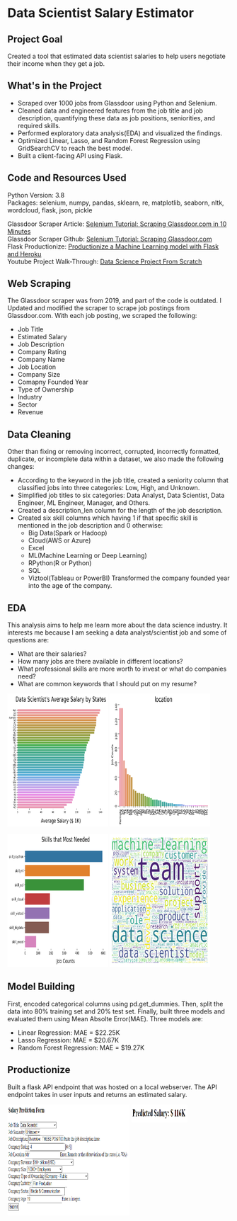 # Data Scientist Salary Estimator

## Project Goal
Created a tool that estimated data scientist salaries to help users negotiate their income when they get a job.

## What's in the Project
- Scraped over 1000 jobs from Glassdoor using Python and Selenium.
- Cleaned data and engineered features from the job title and job description, quantifying these data as job positions, seniorities, and required skills.
- Performed exploratory data analysis(EDA) and visualized the findings.
- Optimized Linear, Lasso, and Random Forest Regression using GridSearchCV to reach the best model.
- Built a client-facing API using Flask.

## Code and Resources Used
Python Version: 3.8 <br>
Packages: selenium, numpy, pandas, sklearn, re, matplotlib, seaborn, nltk, wordcloud, flask, json, pickle

Glassdoor Scraper Article: [Selenium Tutorial: Scraping Glassdoor.com in 10 Minutes](https://mersakarya.medium.com/selenium-tutorial-scraping-glassdoor-com-in-10-minutes-3d0915c6d905) <br>
Glassdoor Scraper Github: [Selenium Tutorial: Scraping Glassdoor.com](https://github.com/arapfaik/scraping-glassdoor-selenium) <br>
Flask Productionize: [Productionize a Machine Learning model with Flask and Heroku](https://towardsdatascience.com/productionize-a-machine-learning-model-with-flask-and-heroku-8201260503d2) <br>
Youtube Project Walk-Through: [Data Science Project From Scratch](https://www.youtube.com/playlist?list=PL2zq7klxX5ASFejJj80ob9ZAnBHdz5O1t)

## Web Scraping
The Glassdoor scraper was from 2019, and part of the code is outdated. I Updated and modified the scraper to scrape job postings from Glassdoor.com. With each job posting, we scraped the following:
- Job Title
- Estimated Salary
- Job Description
- Company Rating
- Company Name
- Job Location
- Company Size
- Comapny Founded Year
- Type of Ownership
- Industry
- Sector
- Revenue

## Data Cleaning
Other than fixing or removing incorrect, corrupted, incorrectly formatted, duplicate, or incomplete data within a dataset, we also made the following changes:
- According to the keyword in the job title, created a seniority column that classified jobs into three categories: Low, High, and Unknown.
- Simplified job titles to six categories: Data Analyst, Data Scientist, Data Engineer, ML Engineer, Manager, and Others.
- Created a description_len column for the length of the job description.
- Created six skill columns which having 1 if that specific skill is mentioned in the job description and 0 otherwise:
  - Big Data(Spark or Hadoop)
  - Cloud(AWS or Azure)
  - Excel
  - ML(Machine Learning or Deep Learning)
  - RPython(R or Python)
  - SQL
  - Viztool(Tableau or PowerBI)
Transformed the company founded year into the age of the company.

## EDA
This analysis aims to help me learn more about the data science industry. It interests me because I am seeking a data analyst/scientist job and some of questions are:
- What are their salaries?
- How many jobs are there available in different locations?
- What professional skills are more worth to invest or what do companies need?
- What are common keywords that I should put on my resume?

<p align="left" width="100%">
    <img width="45%" height=300 src="image/salary.png"> 
    <img width="45%" height=300 src="image/job_counts.png"> 
    
</p>
<p align="left" width="100%">    
    <img width="45%" height=300 src="image/skills.png"> 
    <img width="45%" height=300 src="image/keywords.png"> 
</p>

## Model Building
First, encoded categorical columns using pd.get_dummies. Then, split the data into 80% training set and 20% test set. Finally, built three models and evaluated them using Mean Absolte Error(MAE). Three models are:
- Linear Regression: MAE = $22.25K
- Lasso Regression: MAE = $20.67K
- Random Forest Regression: MAE = $19.27K

## Productionize
Built a flask API endpoint that was hosted on a local webserver. The API endpoint takes in user inputs and returns an estimated salary.

<p align="left" width="100%">    
    <img width="55%" height=250 src="image/input.png">
    <img width="25%" height=40 src="image/result.png" align="top">
</p>
